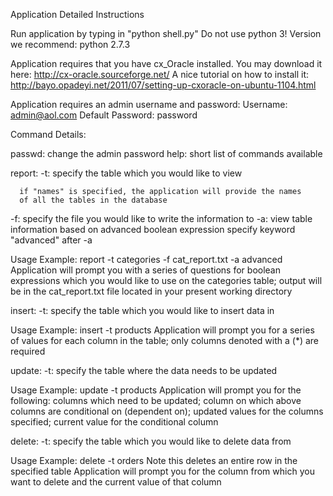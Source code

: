 Application Detailed Instructions

Run application by typing in "python shell.py"
Do not use python 3!
Version we recommend: python 2.7.3

Application requires that you have cx_Oracle installed.
You may download it here: http://cx-oracle.sourceforge.net/
A nice tutorial on how to install it: http://bayo.opadeyi.net/2011/07/setting-up-cxoracle-on-ubuntu-1104.html

Application requires an admin username and password:
Username: admin@aol.com
Default Password: password

Command Details:

passwd: change the admin password
help: short list of commands available

report: 
  -t: specify the table which you would like to view
      
      if "names" is specified, the application will provide the names
      of all the tables in the database

  -f: specify the file you would like to write the information to
  -a: view table information based on advanced boolean expression
      specify keyword "advanced" after -a 

  Usage Example: report -t categories -f cat_report.txt -a advanced
      Application will prompt you with a series of questions for 
      boolean expressions which you would like to use on the categories
      table; output will be in the cat_report.txt file located in your
      present working directory

insert:
  -t: specify the table which you would like to insert data in 
  
  Usage Example: insert -t products
     Application will prompt you for a series of values for each column
     in the table; only columns denoted with a (*) are required

update:
  -t: specify the table where the data needs to be updated
  
  Usage Example: update -t products
     Application will prompt you for the following:
     columns which need to be updated;
     column on which above columns are conditional on (dependent on);
     updated values for the columns specified;
     current value for the conditional column

delete:
  -t: specify the table which you would like to delete data from
  
   Usage Example: delete -t orders
     Note this deletes an entire row in the specified table
     Application will prompt you for the column from which you want
     to delete and the current value of that column
  